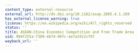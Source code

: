 ```yaml
---
content_type: external-resource
external_url: http://dx.doi.org/10.1162/asep.2005.4.1.109
has_external_license_warning: true
license: https://en.wikipedia.org/wiki/All_rights_reserved
status: ''
title: ASEAN-China Economic Competition and Free Trade Area
uid: 994f255a-f309-4674-96fc-ee7a3412cf97
wayback_url: ''
---
```

